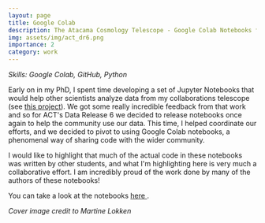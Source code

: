 ```yaml
---
layout: page
title: Google Colab
description: The Atacama Cosmology Telescope - Google Colab Notebooks for Data Release 6
img: assets/img/act_dr6.png
importance: 2
category: work
---
```


<em> Skills: Google Colab, GitHub, Python </em>

Early on in my PhD, I spent time developing a set of Jupyter Notebooks that would help other scientists analyze data from my collaborations telescope (see <a href="https://mayamkay.github.io/projects/1_project/">this project</a>). We got some really incredible feedback from that work and so for ACT's Data Release 6 we decided to release notebooks once again to help the community use our data. This time, I helped coordinate our efforts, and we decided to pivot to using Google Colab notebooks, a phenomenal way of sharing code with the wider community. 

I would like to highlight that much of the actual code in these notebooks was written by other students, and what I'm highlighting here is very much a collaborative effort. I am incredibly proud of the work done by many of the authors of these notebooks!

You can take a look at the notebooks <a href="https://github.com/ACTCollaboration/DR6_Notebooks"> here </a>.

<em> Cover image credit to Martine Lokken </em>
